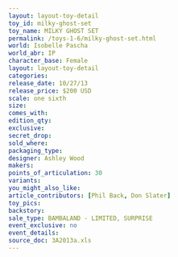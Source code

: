 ```yaml
---
layout: layout-toy-detail 
toy_id: milky-ghost-set
toy_name: MILKY GHOST SET
permalink: /toys-1-6/milky-ghost-set.html
world: Isobelle Pascha
world_abr: IP
character_base: Female
layout: layout-toy-detail
categories: 
release_date: 10/27/13
release_price: $200 USD
scale: one sixth
size: 
comes_with: 
edition_qty: 
exclusive: 
secret_drop: 
sold_where: 
packaging_type: 
designer: Ashley Wood
makers: 
points_of_articulation: 30
variants: 
you_might_also_like: 
article_contributors: [Phil Back, Don Slater]
toy_pics: 
backstory: 
sale_type: BAMBALAND - LIMITED, SURPRISE
event_exclusive: no
event_details: 
source_doc: 3A2013a.xls
---
```


